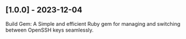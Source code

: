 ## [1.0.0] - 2023-12-04

Build Gem: A Simple and efficient Ruby gem for managing and switching between OpenSSH keys seamlessly.
